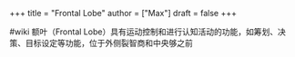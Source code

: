 +++
title = "Frontal Lobe"
author = ["Max"]
draft = false
+++

\#wiki
额叶（Frontal Lobe）具有运动控制和进行认知活动的功能，如筹划、决策、目标设定等功能，位于外侧裂智商和中央够之前
